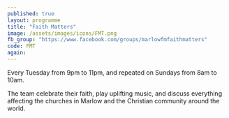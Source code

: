 ```yaml
---
published: true
layout: programme
title: "Faith Matters"
image: /assets/images/icons/FMT.png
fb_group: "https://www.facebook.com/groups/marlowfmfaithmatters"
code: FMT
again:
---
```


Every Tuesday from 9pm to 11pm, and repeated on Sundays from 8am to 10am.

The team celebrate their faith, play uplifting music, and discuss everything affecting the churches in Marlow and the Christian community around the world.
